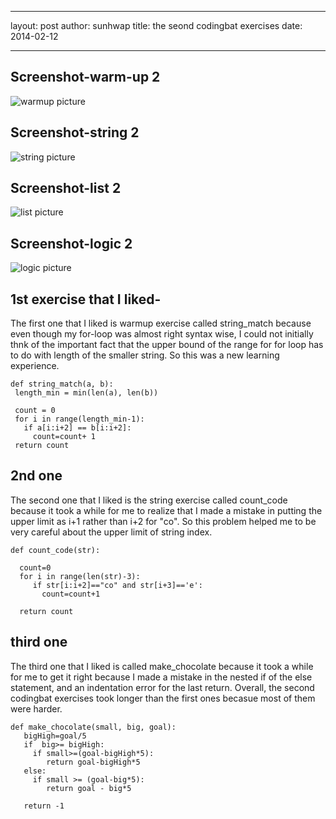 
---

layout: post
author: sunhwap
title: the seond codingbat exercises
date: 2014-02-12

---

## Screenshot-warm-up 2



![warmup picture]( http://www.unc.edu/~sunhwa/560/warmup-2.PNG)


## Screenshot-string 2



![string picture]( http://www.unc.edu/~sunhwa/560/string2.PNG)



## Screenshot-list 2



![list picture]( http://www.unc.edu/~sunhwa/560/list-2.PNG)



## Screenshot-logic 2



![logic picture]( http://www.unc.edu/~sunhwa/560/logic2.PNG)



## 1st exercise that I liked-

 The first one that I liked is warmup exercise called string_match because even though
 my for-loop was almost right syntax wise, I could not initially thnk of the important fact that 
 the upper bound of the range for for loop has to do with length of the smaller string.  So this 
 was a new learning experience.
 
 ```
def string_match(a, b):
  length_min = min(len(a), len(b))
   
  count = 0 
  for i in range(length_min-1):
    if a[i:i+2] == b[i:i+2]:
      count=count+ 1
  return count

```
## 2nd one

The second one that I liked is the string exercise called count_code because it took a while
for me to realize that I made a mistake in putting the upper limit as i+1 rather than i+2 
for "co".  So this problem helped me to be very careful about the upper limit of string index.

```
def count_code(str):
 
  count=0
  for i in range(len(str)-3):
     if str[i:i+2]=="co" and str[i+3]=='e':
       count=count+1
  
  return count

```

## third one

The third one that I liked is called make_chocolate because it took a while for me to get it
right because I made a mistake in the nested if of the else statement, and an indentation 
error for the last return.  Overall, the second codingbat exercises took longer than the 
first ones becasue most of them were harder.
 
```
def make_chocolate(small, big, goal):
   bigHigh=goal/5
   if  big>= bigHigh:
     if small>=(goal-bigHigh*5):
        return goal-bigHigh*5
   else:
     if small >= (goal-big*5):
        return goal - big*5
      
   return -1
   
```


